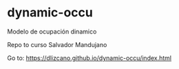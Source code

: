 # dynamic-occu
Modelo de ocupación dinamico

Repo to curso Salvador Mandujano

Go to:
https://dlizcano.github.io/dynamic-occu/index.html